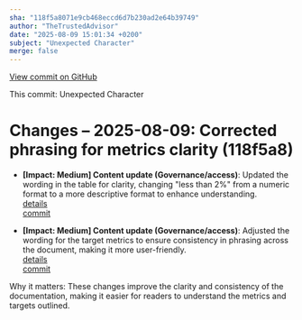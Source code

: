 ```yaml
---
sha: "118f5a8071e9cb468eccd6d7b230ad2e64b39749"
author: "TheTrustedAdvisor"
date: "2025-08-09 15:01:34 +0200"
subject: "Unexpected Character"
merge: false
---
```


[View commit on GitHub](https://github.com/TheTrustedAdvisor/FabricAdoptionFramework/commit/118f5a8071e9cb468eccd6d7b230ad2e64b39749)

This commit: Unexpected Character

# Changes – 2025-08-09: Corrected phrasing for metrics clarity (118f5a8)

- **[Impact: Medium] Content update (Governance/access)**: Updated the wording in the table for clarity, changing "less than 2%" from a numeric format to a more descriptive format to enhance understanding.  
   [details](/docs/about/changes/2025-08-09-define-your-mission-and-objectives)  
   [commit](https://github.com/TheTrustedAdvisor/FabricAdoptionFramework/commit/118f5a8071e9cb468eccd6d7b230ad2e64b39749)

- **[Impact: Medium] Content update (Governance/access)**: Adjusted the wording for the target metrics to ensure consistency in phrasing across the document, making it more user-friendly.  
   [details](/docs/about/changes/2025-08-09-define-your-mission-and-objectives)  
   [commit](https://github.com/TheTrustedAdvisor/FabricAdoptionFramework/commit/118f5a8071e9cb468eccd6d7b230ad2e64b39749)

Why it matters: These changes improve the clarity and consistency of the documentation, making it easier for readers to understand the metrics and targets outlined.
